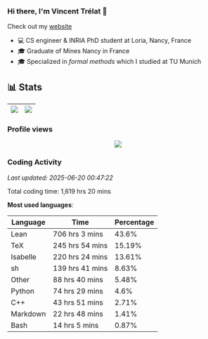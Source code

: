 ### Hi there, I'm Vincent Trélat 👋

Check out my [website](https://vtrelat.github.io)

-   💻 CS engineer & INRIA PhD student at Loria, Nancy, France
-   🎓 Graduate of Mines Nancy in France
-   🎓 Specialized in _formal methods_ which I studied at TU Munich

## 📊 **Stats**

| <img align="center" src="https://readme-stats.clckblog.space/api?username=VTrelat&show_icons=true&include_all_commits=true&theme=tokyonight&hide_border=true" /> | <img align="center" src="https://readme-stats.clckblog.space/api/top-langs/?username=VTrelat&layout=compact&theme=tokyonight&hide_border=true" /> |
| ---------------------------------------------------------------------------------------------------------------------------------------------------------------- | ------------------------------------------------------------------------------------------------------------------------------------------------- |

### Profile views

<p align="center">
 <img src="https://profile-counter.glitch.me/VTrelat/count.svg" />
</p>

<!--automations-->
### Coding Activity
_Last updated: 2025-06-20 00:47:22_

Total coding time: 1,619 hrs 20 mins

**Most used languages**:

| Language | Time | Percentage |
| ------------- | ------------- | ------------- |
| Lean | 706 hrs 3 mins | 43.6% |
| TeX | 245 hrs 54 mins | 15.19% |
| Isabelle | 220 hrs 24 mins | 13.61% |
| sh | 139 hrs 41 mins | 8.63% |
| Other | 88 hrs 40 mins | 5.48% |
| Python | 74 hrs 29 mins | 4.6% |
| C++ | 43 hrs 51 mins | 2.71% |
| Markdown | 22 hrs 48 mins | 1.41% |
| Bash | 14 hrs 5 mins | 0.87% |

